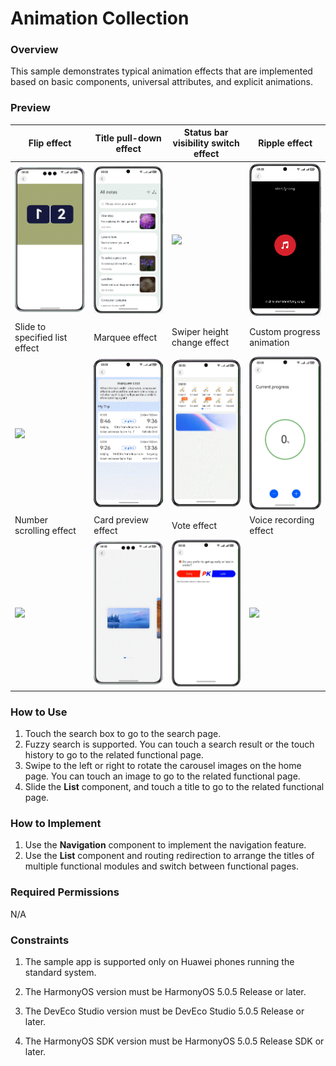 # Animation Collection

### Overview

This sample demonstrates typical animation effects that are implemented based on basic components, universal attributes, and explicit animations.

### Preview


| Flip effect                                           | Title pull-down effect                                  | Status bar visibility switch effect                      | Ripple effect                                    |
|-------------------------------------------------------|------------------------------------------|----------------------------------------------------------|-------------------------------------------|
| <img src="screenshots/device/Flag.gif" width="240px"> | ![image](screenshots/device/Drag.en.gif)    | <img src="screenshots/device/Hide.en.gif" width="240px"> | ![image](screenshots/device/Water.en.gif)    |
| Slide to specified list effect                        | Marquee effect                                     | Swiper height change effect                              | Custom progress animation                                  |
| <img src="screenshots/device/Move.en.gif" width="240px"> | ![image](screenshots/device/Marquee.en.gif) | ![image](screenshots/device/Swiper.en.gif) | <img src="screenshots/device/Progress.en.gif" width="240px"> |
| Number scrolling effect                               | Card preview effect                                  | Vote effect                                              | Voice recording effect                                   |
| <img src="screenshots/device/Scroll.en.gif" width="240px"> | <img src="screenshots/device/Preview.gif" width="240px"> | <img src="screenshots/device/Vote.en.gif" width="240px"> | <img src="screenshots/device/Voice.en.gif" width="240px"> |


### How to Use

1. Touch the search box to go to the search page.
2. Fuzzy search is supported. You can touch a search result or the touch history to go to the related functional page.
3. Swipe to the left or right to rotate the carousel images on the home page. You can touch an image to go to the related functional page.
4. Slide the **List** component, and touch a title to go to the related functional page.

### How to Implement

1. Use the **Navigation** component to implement the navigation feature.
2. Use the **List** component and routing redirection to arrange the titles of multiple functional modules and switch between functional pages.

### Required Permissions

N/A

### Constraints

1. The sample app is supported only on Huawei phones running the standard system.

2. The HarmonyOS version must be HarmonyOS 5.0.5 Release or later.

3. The DevEco Studio version must be DevEco Studio 5.0.5 Release or later.

4. The HarmonyOS SDK version must be HarmonyOS 5.0.5 Release SDK or later.
